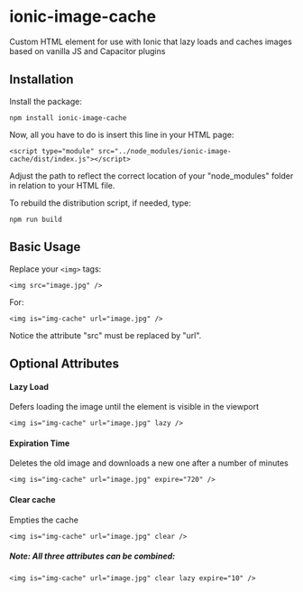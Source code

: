 # ionic-image-cache

Custom HTML element for use with Ionic that lazy loads and caches images based on vanilla JS and Capacitor plugins

## Installation

Install the package:

`npm install ionic-image-cache`

Now, all you have to do is insert this line in your HTML page:

`<script type="module" src="../node_modules/ionic-image-cache/dist/index.js"></script>`

Adjust the path to reflect the correct location of your "node_modules" folder in relation to your HTML file.

To rebuild the distribution script, if needed, type:

`npm run build`

## Basic Usage

Replace your `<img>` tags:

`<img src="image.jpg" />`

For:

`<img is="img-cache" url="image.jpg" />`

Notice the attribute "src" must be replaced by "url".

## Optional Attributes

#### Lazy Load

Defers loading the image until the element is visible in the viewport

`<img is="img-cache" url="image.jpg" lazy />`

#### Expiration Time

Deletes the old image and downloads a new one after a number of minutes

`<img is="img-cache" url="image.jpg" expire="720" />`

#### Clear cache

Empties the cache

`<img is="img-cache" url="image.jpg" clear />`

##### Note: All three attributes can be combined:

`<img is="img-cache" url="image.jpg" clear lazy expire="10" />`


